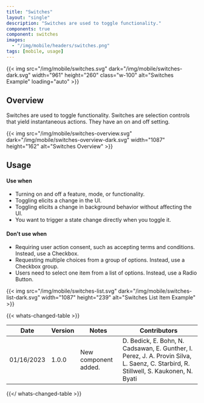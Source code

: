 ```yaml
---
title: "Switches"
layout: "single"
description: "Switches are used to toggle functionality."
components: true
component: switches
images:
  - "/img/mobile/headers/switches.png"
tags: [mobile, usage]
---
```


{{< img src="/img/mobile/switches.svg" dark="/img/mobile/switches-dark.svg" width="961" height="260" class="w-100" alt="Switches Example" loading="auto" >}}

## Overview

Switches are used to toggle functionality. Switches are selection controls that yield instantaneous actions. They have an on and off setting.

{{< img src="/img/mobile/switches-overview.svg" dark="/img/mobile/switches-overview-dark.svg" width="1087" height="162" alt="Switches Overview" >}}

## Usage

#### Use when

- Turning on and off a feature, mode, or functionality.
- Toggling elicits a change in the UI.
- Toggling elicits a change in background behavior without affecting the UI.
- You want to trigger a state change directly when you toggle it.

#### Don't use when

- Requiring user action consent, such as accepting terms and conditions. Instead, use a Checkbox.
- Requesting multiple choices from a group of options. Instead, use a Checkbox group.
- Users need to select one item from a list of options. Instead, use a Radio Button.

{{< img src="/img/mobile/switches-list.svg" dark="/img/mobile/switches-list-dark.svg" width="1087" height="239" alt="Switches List Item Example" >}}

{{< whats-changed-table >}}

| Date       | Version | Notes                | Contributors                                                                                                                          |
| ---------- | ------- | -------------------- | ------------------------------------------------------------------------------------------------------------------------------------- |
| 01/16/2023 | 1.0.0   | New component added. | D. Bedick, E. Bohn, N. Cadsawan, E. Gunther, I. Perez, J. A. Provin Silva, L. Saenz, C. Starbird, R. Stillwell, S. Kaukonen, N. Byati |

{{</ whats-changed-table >}}
